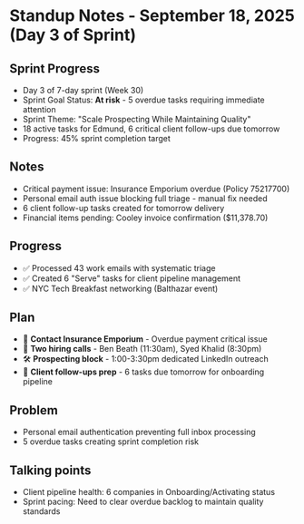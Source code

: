 # Standup Notes - September 18, 2025 (Day 3 of Sprint)

## Sprint Progress
- Day 3 of 7-day sprint (Week 30)
- Sprint Goal Status: **At risk** - 5 overdue tasks requiring immediate attention
- Sprint Theme: "Scale Prospecting While Maintaining Quality"
- 18 active tasks for Edmund, 6 critical client follow-ups due tomorrow
- Progress: 45% sprint completion target

## Notes
- Critical payment issue: Insurance Emporium overdue (Policy 75217700)
- Personal email auth issue blocking full triage - manual fix needed
- 6 client follow-up tasks created for tomorrow delivery
- Financial items pending: Cooley invoice confirmation ($11,378.70)

## Progress
- ✅ Processed 43 work emails with systematic triage
- ✅ Created 6 "Serve" tasks for client pipeline management
- ✅ NYC Tech Breakfast networking (Balthazar event)

## Plan
- 🔴 **Contact Insurance Emporium** - Overdue payment critical issue
- 🔴 **Two hiring calls** - Ben Beath (11:30am), Syed Khalid (8:30pm)
- 🛠️ **Prospecting block** - 1:00-3:30pm dedicated LinkedIn outreach
- 👀 **Client follow-ups prep** - 6 tasks due tomorrow for onboarding pipeline

## Problem
- Personal email authentication preventing full inbox processing
- 5 overdue tasks creating sprint completion risk

## Talking points
- Client pipeline health: 6 companies in Onboarding/Activating status
- Sprint pacing: Need to clear overdue backlog to maintain quality standards